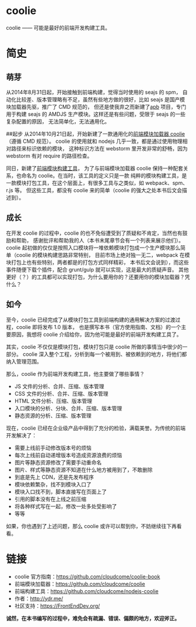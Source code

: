 # coolie
coolie —— 可能是最好的前端开发构建工具。


# 简史

## 萌芽
从2014年8月31日起，开始接触到前端构建，觉得当时使用的 seajs 的 spm，
自动化比较差、版本管理略有不足，虽然有些地方做的很好，比如 seajs 是国产模块加载器先驱，推广了 CMD 规范的，
但还是使我弃之而新建了[apb](https://github.com/cloudcome/nodejs-apb)
项目，专门用于构建 seajs 的 AMDJS 生产模块。这样还是有些问题，受限于 seajs 的一些复杂配置的原因，
无法简单化，无法通用化。

##起步
从2014年10月21日起，开始新建了一款通用化的[前端模块加载器 coolie](https://github.com/cloudcome/coolie)（遵循 CMD 规范）。
coolie 的使用就和 nodejs 几乎一致，都是通过使用物理相对路径来标识依赖的模块，
这种标识方法在 webstorm 里开发非常的舒畅，因为 webstorm 有对 require 的路径检查。

同日，新建了[前端模块构建工具](https://github.com/cloudcome/nodejs-coolie)，
为了与前端模块加载器 coolie 保持一种配套关系，也命名为 coolie。在当时，该工具的定义只是一款
纯粹的模块构建工具，是一款模块打包工具，在这个层面上，有很多工具与之类似，如 webpack、spm、r.js 等。
但这些工具，都没有 coolie 来的简单（coolie 的强大之处本书后文会描述到）。

## 成长
在开发 coolie 的过程中，coolie 的也不免俗遭受到了质疑和不肯定，当然也有鼓励和帮助，
感谢批评和帮助我的人（本书末尾章节会有一个列表来展示他们）。
coolie 起初做的仅仅是按照入口模块将一堆依赖模块打包成一个生产模块那么简单（coolie 的模块构建思路非常特别，
目前市场上绝对独一无二，webpack 在模块打包上也有些特别，两者都是的打包方式同样精彩，
本书后文会说到），而这些事件随便下载个插件，配合 grunt/gulp 就可以实现，这是最大的质疑声音。
其他更好（？）的工具都可以实现打包，为什么要用你的？还要用你的模块加载器？凭什么？

## 如今
至今，coolie 已经完成了从模块打包工具到前端构建的通用解决方案的过渡过程，coolie 即将发布 1.0 版本，
也是撰写本书（官方使用指南、文档）的一个主要原因，我想将 coolie 介绍给你，因为他可能是最好的前端开发构建工具了。

其实，coolie 不仅仅是模块打包，模块打包只是 coolie 所做的事情当中很少的一部分。
coolie 深入整个工程，分析到每一个被用到、被依赖到的地方，将他们都纳入管理范围。

那么，coolie 作为前端开发构建工具，他主要做了哪些事情？

- JS 文件的分析、合并、压缩、版本管理
- CSS 文件的分析、合并、压缩、版本管理
- HTML 文件分析、压缩、版本管理
- 入口模块的分析、分块、合并、压缩、版本管理
- 静态资源的分析、压缩、版本管理

现在，coolie 已经在企业级产品中得到了充分的检验，满载美誉。为传统的前端开发解决了：

- 需要上线前手动修改版本号的烦恼
- 每次上线前自动递增版本号造成资源浪费的烦恼
- 图片等静态资源修改了需要手动重命名
- 图片、样式等静态资源不知道在什么地方被用到了，不敢删除
- 到底是先上 CDN，还是先发布程序
- 模块依赖繁杂，找不到模块入口了
- 模块入口找不到，脚本直接写在页面上了
- 引用的脚本没有在上线之前压缩
- 将各种样式写在一起，修改一处多处受影响了
- 等等

如果，你也遇到了上述问题，那么 coolie 或许可以帮到你，不妨继续往下再看看。



# 链接
- coolie 官方指南：<https://github.com/cloudcome/coolie-book>
- 前端模块加载器：<https://github.com/cloudcome/coolie>
- 前端构建工具：<https://github.com/cloudcome/nodejs-coolie>
- 作者：<http://ydr.me/>
- 社区支持：<https://FrontEndDev.org/>


**诚然，在本书编写的过程中，难免会有疏漏、错误、偏颇的地方，欢迎斧正。**
